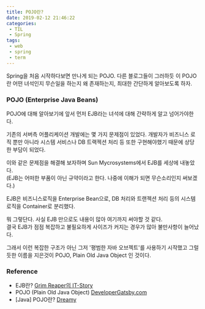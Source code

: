 ```yaml
---
title: POJO란?
date: 2019-02-12 21:46:22
categories: 
 - TIL
 - Spring
tags: 
 - web
 - spring
 - term
---
```


Spring을 처음 시작하다보면 만나게 되는 POJO. 다른 블로그들이 그러하듯 이 POJO란 어떤 녀석인지 무슨일을 하는지 왜 존재하는지, 최대한 간단하게 알아보도록 하자.

<!-- more -->

### POJO (Enterprise Java Beans)

POJO에 대해 알아보기에 앞서 먼저 EJB라는 녀석에 대해 간략하게 알고 넘어가야한다.

기존의 서버측 어플리케이션 개발에는 몇 가지 문제점이 있었다. 개발자가 비즈니스 로직 뿐만 아니라 시스템 서비스나 DB 트랙젝션 처리 등 또한 구현해야했기 때문에 상당한 부담이 되었다.

이와 같은 문제점을 해결해 보자하며 Sun Mycrosystems에서 EJB를 세상에 내놓았다.  
(EJB는 어떠한 부품이 아닌 규약이라고 한다. 나중에 이해가 되면 무슨소리인지 써보겠다.)

EJB은 비즈니스로직을 Enterprise Bean으로, DB 처리와 트랜젝션 처리 등의 시스템 로직을 Container로 분리했다.

뭐 그렇단다. 사실 EJB 만으로도 내용이 많아 여기까지 써야할 것 같다.  
결국 EJB가 점점 복잡하고 불필요하게 사이즈가 커지는 경우가 많아 불만사항이 늘어났다.

그래서 이런 복잡한 구조가 아닌 그저 '평범한 자바 오브젝트'를 사용하기 시작했고 그럴듯한 이름을 지은것이 POJO, Plain Old Java Object 인 것이다.

### Reference

- EJB란? [Grim Reaper의 IT-Story](https://pokey.tistory.com/7)
- POJO (Plain Old Java Object) [DeveloperGatsby.com](https://itewbm.tistory.com/entry/POJOPlain-Old-Java-Object)
- [Java] POJO란? [Dreamy](https://m.blog.naver.com/writer0713/220700687650)